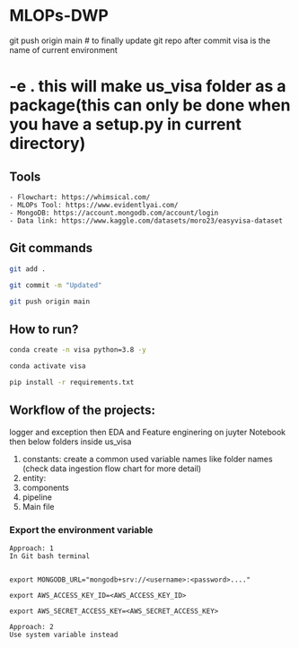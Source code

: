 # MLOPs-DWP

git push origin main # to finally update git repo after commit
visa is the name of current environment

# -e .  this will make us_visa folder as a package(this can only be done when you have a setup.py in current directory)

## Tools
```
- Flowchart: https://whimsical.com/
- MLOPs Tool: https://www.evidentlyai.com/
- MongoDB: https://account.mongodb.com/account/login
- Data link: https://www.kaggle.com/datasets/moro23/easyvisa-dataset
```


## Git commands

```bash
git add .

git commit -m "Updated"

git push origin main
```


## How to run?

```bash
conda create -n visa python=3.8 -y
```

```bash
conda activate visa
```

```bash
pip install -r requirements.txt
```

## Workflow of the projects:
logger and exception then EDA and Feature enginering on juyter Notebook then below folders inside us_visa

1. constants: create a common used variable names like folder names (check data ingestion flow chart for more detail)
2. entity: 
3. components
4. pipeline
5. Main file



### Export the  environment variable
```
Approach: 1
In Git bash terminal


export MONGODB_URL="mongodb+srv://<username>:<password>...."

export AWS_ACCESS_KEY_ID=<AWS_ACCESS_KEY_ID>

export AWS_SECRET_ACCESS_KEY=<AWS_SECRET_ACCESS_KEY>

Approach: 2
Use system variable instead
```
